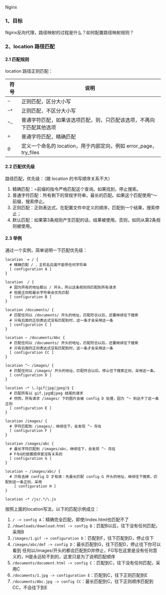 Nginx
<a name="jkVbg"></a>
### 1、目标
Nginx反向代理，路径映射的过程是什么？如何配置路径映射规则？
<a name="A6pLX"></a>
### 2、location 路径匹配
<a name="hQ3aj"></a>
#### 2.1 匹配规则
location 路径正则匹配：   

| 符号 | 说明 |
| --- | --- |
| `~` | 正则匹配，区分大小写 |
| `~*` | 正则匹配，不区分大小写 |
| `^~` | 普通字符匹配，如果该选项匹配，则，只匹配该选项，不再向下匹配其他选项 |
| `=` | 普通字符匹配，精确匹配 |
| `@` | 定义一个命名的 location，用于内部定向，例如 error_page，try_files |

<a name="kcdMC"></a>
#### 2.2 匹配优先级
路径匹配，优先级：（跟 location 的书写顺序关系不大）

1. 精确匹配：=前缀的指令严格匹配这个查询。如果找到，停止搜索。
2. 普通字符匹配：所有剩下的常规字符串，最长的匹配。如果这个匹配使用^〜前缀，搜索停止。
3. 正则匹配：正则表达式，在配置文件中定义的顺序，匹配到一个结果，搜索停止；
4. 默认匹配：如果第3条规则产生匹配的话，结果被使用。否则，如同从第2条规则被使用。
<a name="mZ0ty"></a>
#### 2.3 举例
通过一个实例，简单说明一下匹配优先级：
```nginx
location  = / {
  # 精确匹配 / ，主机名后面不能带任何字符串
  [ configuration A ]
}

location  / {
  # 因为所有的地址都以 / 开头，所以这条规则将匹配到所有请求
  # 但是正则和最长字符串会优先匹配
  [ configuration B ]
}

location /documents/ {
  # 匹配任何以 /documents/ 开头的地址，匹配符合以后，还要继续往下搜索
  # 只有后面的正则表达式没有匹配到时，这一条才会采用这一条
  [ configuration C ]
}

location ~ /documents/Abc {
  # 匹配任何以 /documents/ 开头的地址，匹配符合以后，还要继续往下搜索
  # 只有后面的正则表达式没有匹配到时，这一条才会采用这一条
  [ configuration CC ]
}

location ^~ /images/ {
  # 匹配任何以 /images/ 开头的地址，匹配符合以后，停止往下搜索正则，采用这一条。
  [ configuration D ]
}

location ~* \.(gif|jpg|jpeg)$ {
  # 匹配所有以 gif,jpg或jpeg 结尾的请求
  # 然而，所有请求 /images/ 下的图片会被 config D 处理，因为 ^~ 到达不了这一条正则
  [ configuration E ]
}

location /images/ {
  # 字符匹配到 /images/，继续往下，会发现 ^~ 存在
  [ configuration F ]
}

location /images/abc {
  # 最长字符匹配到 /images/abc，继续往下，会发现 ^~ 存在
  # F与G的放置顺序是没有关系的
  [ configuration G ]
}

location ~ /images/abc/ {
  # 只有去掉 config D 才有效：先最长匹配 config G 开头的地址，继续往下搜索，匹配到这一条正则，采用
    [ configuration H ]
}

location ~* /js/.*/\.js
```
按照上面的location写法，以下的匹配示例成立：

1. `/ -> config A`：精确完全匹配，即使/index.html也匹配不了
2. `/downloads/download.html -> config B`：匹配B以后，往下没有任何匹配，采用B
3. `/images/1.gif -> configuration D`：匹配到F，往下匹配到D，停止往下
4. `/images/abc/def -> config D`：最长匹配到G，往下匹配D，停止往下你可以看到 任何以/images/开头的都会匹配到D并停止，FG写在这里是没有任何意义的，H是永远轮不到的，这里只是为了说明匹配顺序
5. `/documents/document.html -> config C`：匹配到C，往下没有任何匹配，采用C
6. `/documents/1.jpg -> configuration E`：匹配到C，往下正则匹配到E
7. `/documents/Abc.jpg -> config CC`：最长匹配到C，往下正则顺序匹配到CC，不会往下到E

